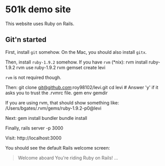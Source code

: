 # 501k demo site

This website uses Ruby on Rails.

## Git'n started

First, install `git` somehow. On the Mac, you should also install `gitx`.

Then, install `ruby-1.9.2` somehow. If you have `rvm` (*nix):
    rvm install ruby-1.9.2
    rvm use ruby-1.9.2
    rvm gemset create levi

`rvm` is not required though.

Then:
    git clone git@github.com:roy98102/levi.git
    cd levi
    # Answer 'y' if it asks you to trust the .rvmrc file.
    gem env gemdir

If you are using rvm, that should show something like:
    /Users/bgates/.rvm/gems/ruby-1.9.2-p0@levi

Next:
    gem install bundler
    bundle install

Finally,
    rails server -p 3000

Visit:
  http://localhost:3000

You should see the default Rails welcome screen:
> Welcome aboard
> You're riding Ruby on Rails!
> ...


